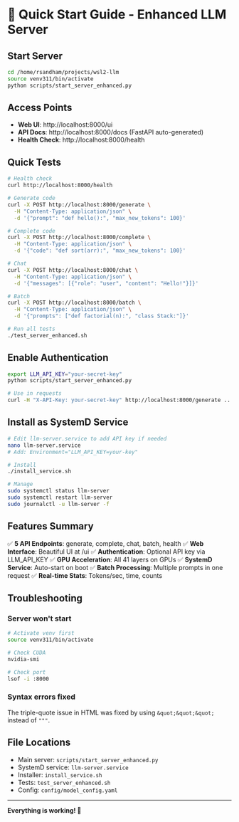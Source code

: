 # 🚀 Quick Start Guide - Enhanced LLM Server

## Start Server

```bash
cd /home/rsandham/projects/wsl2-llm
source venv311/bin/activate
python scripts/start_server_enhanced.py
```

## Access Points

- **Web UI**: http://localhost:8000/ui
- **API Docs**: http://localhost:8000/docs (FastAPI auto-generated)
- **Health Check**: http://localhost:8000/health

## Quick Tests

```bash
# Health check
curl http://localhost:8000/health

# Generate code
curl -X POST http://localhost:8000/generate \
  -H "Content-Type: application/json" \
  -d '{"prompt": "def hello():", "max_new_tokens": 100}'

# Complete code
curl -X POST http://localhost:8000/complete \
  -H "Content-Type: application/json" \
  -d '{"code": "def sort(arr):", "max_new_tokens": 100}'

# Chat
curl -X POST http://localhost:8000/chat \
  -H "Content-Type: application/json" \
  -d '{"messages": [{"role": "user", "content": "Hello!"}]}'

# Batch
curl -X POST http://localhost:8000/batch \
  -H "Content-Type: application/json" \
  -d '{"prompts": ["def factorial(n):", "class Stack:"]}'

# Run all tests
./test_server_enhanced.sh
```

## Enable Authentication

```bash
export LLM_API_KEY="your-secret-key"
python scripts/start_server_enhanced.py

# Use in requests
curl -H "X-API-Key: your-secret-key" http://localhost:8000/generate ...
```

## Install as SystemD Service

```bash
# Edit llm-server.service to add API key if needed
nano llm-server.service
# Add: Environment="LLM_API_KEY=your-key"

# Install
./install_service.sh

# Manage
sudo systemctl status llm-server
sudo systemctl restart llm-server
sudo journalctl -u llm-server -f
```

## Features Summary

✅ **5 API Endpoints**: generate, complete, chat, batch, health
✅ **Web Interface**: Beautiful UI at /ui
✅ **Authentication**: Optional API key via LLM_API_KEY
✅ **GPU Acceleration**: All 41 layers on GPUs
✅ **SystemD Service**: Auto-start on boot
✅ **Batch Processing**: Multiple prompts in one request
✅ **Real-time Stats**: Tokens/sec, time, counts

## Troubleshooting

### Server won't start
```bash
# Activate venv first
source venv311/bin/activate

# Check CUDA
nvidia-smi

# Check port
lsof -i :8000
```

### Syntax errors fixed
The triple-quote issue in HTML was fixed by using `&quot;&quot;&quot;` instead of `"""`.

## File Locations

- Main server: `scripts/start_server_enhanced.py`
- SystemD service: `llm-server.service`
- Installer: `install_service.sh`
- Tests: `test_server_enhanced.sh`
- Config: `config/model_config.yaml`

---
**Everything is working! 🎉**
